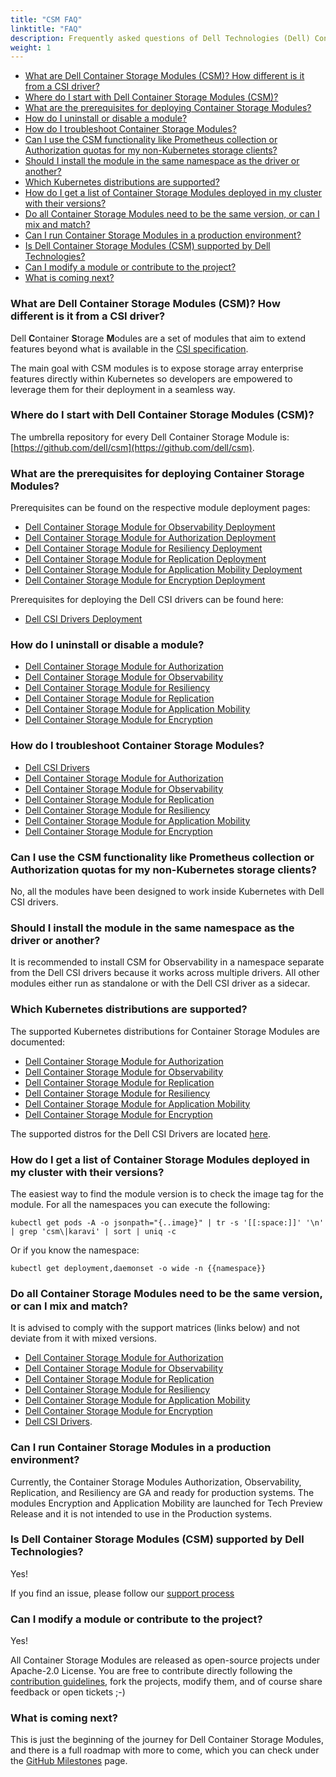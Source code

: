 ```yaml
---
title: "CSM FAQ"
linktitle: "FAQ"
description: Frequently asked questions of Dell Technologies (Dell) Container Storage Modules 
weight: 1
---
```


- [What are Dell Container Storage Modules (CSM)? How different is it from a CSI driver?](#what-are-dell-container-storage-modules-csm-how-different-is-it-from-a-csi-driver)
- [Where do I start with Dell Container Storage Modules (CSM)?](#where-do-i-start-with-dell-container-storage-modules-csm)
- [What are the prerequisites for deploying Container Storage Modules?](#what-are-the-prerequisites-for-deploying-container-storage-modules)
- [How do I uninstall or disable a module?](#how-do-i-uninstall-or-disable-a-module)
- [How do I troubleshoot Container Storage Modules?](#how-do-i-troubleshoot-container-storage-modules)
- [Can I use the CSM functionality like Prometheus collection or Authorization quotas for my non-Kubernetes storage clients?](#can-i-use-the-csm-functionality-like-prometheus-collection-or-authorization-quotas-for-my-non-kubernetes-storage-clients)
- [Should I install the module in the same namespace as the driver or another?](#should-i-install-the-module-in-the-same-namespace-as-the-driver-or-another)
- [Which Kubernetes distributions are supported?](#which-kubernetes-distributions-are-supported)
- [How do I get a list of Container Storage Modules deployed in my cluster with their versions?](#how-do-i-get-a-list-of-container-storage-modules-deployed-in-my-cluster-with-their-versions)
- [Do all Container Storage Modules need to be the same version, or can I mix and match?](#do-all-container-storage-modules-need-to-be-the-same-version-or-can-i-mix-and-match)
- [Can I run Container Storage Modules in a production environment?](#can-i-run-container-storage-modules-in-a-production-environment)
- [Is Dell Container Storage Modules (CSM) supported by Dell Technologies?](#is-dell-container-storage-modules-csm-supported-by-dell-technologies)
- [Can I modify a module or contribute to the project?](#can-i-modify-a-module-or-contribute-to-the-project)
- [What is coming next?](#what-is-coming-next)

### What are Dell Container Storage Modules (CSM)? How different is it from a CSI driver?
Dell **C**ontainer **S**torage **M**odules  are a set of modules that aim to extend features beyond what is available in the [CSI specification](https://kubernetes-csi.github.io/docs/).

The main goal with CSM modules is to expose storage array enterprise features directly within Kubernetes so developers are empowered to leverage them for their deployment in a seamless way.

### Where do I start with Dell Container Storage Modules (CSM)?
The umbrella repository for every Dell Container Storage Module is: [https://github.com/dell/csm](https://github.com/dell/csm).

### What are the prerequisites for deploying Container Storage Modules?
Prerequisites can be found on the respective module deployment pages:
- [Dell Container Storage Module for Observability Deployment](../../observability/deployment/#prerequisites)
- [Dell Container Storage Module for Authorization Deployment](../../authorization/deployment/#prerequisites)
- [Dell Container Storage Module for Resiliency Deployment](../../resiliency/deployment/)
- [Dell Container Storage Module for Replication Deployment](../../replication/deployment/installation/#before-you-begin)
- [Dell Container Storage Module for Application Mobility Deployment](../..//applicationmobility/deployment/#pre-requisites)
- [Dell Container Storage Module for Encryption Deployment](../../secure/encryption/deployment/#vault-server)

Prerequisites for deploying the Dell CSI drivers can be found here:
- [Dell CSI Drivers Deployment](../../csidriver/installation/)

### How do I uninstall or disable a module?
- [Dell Container Storage Module for Authorization](../../authorization/uninstallation/)
- [Dell Container Storage Module for Observability](../../observability/uninstall/)
- [Dell Container Storage Module for Resiliency](../../resiliency/uninstallation/)
- [Dell Container Storage Module for Replication](../../replication/uninstall/)
- [Dell Container Storage Module for Application Mobility](../../applicationmobility/uninstallation/)
- [Dell Container Storage Module for Encryption](../../secure/encryption/uninstallation/)

### How do I troubleshoot Container Storage Modules?
- [Dell CSI Drivers](../../csidriver/troubleshooting/)
- [Dell Container Storage Module for Authorization](../../authorization/troubleshooting/)
- [Dell Container Storage Module for Observability](../../observability/troubleshooting/)
- [Dell Container Storage Module for Replication](../../replication/troubleshooting/)
- [Dell Container Storage Module for Resiliency](../../resiliency/troubleshooting/)
- [Dell Container Storage Module for Application Mobility](../../applicationmobility/troubleshooting/)
- [Dell Container Storage Module for Encryption](../../secure/encryption/troubleshooting/)

### Can I use the CSM functionality like Prometheus collection or Authorization quotas for my non-Kubernetes storage clients?
No, all the modules have been designed to work inside Kubernetes with Dell CSI drivers.

### Should I install the module in the same namespace as the driver or another?
It is recommended to install CSM for Observability in a namespace separate from the Dell CSI drivers because it works across multiple drivers.  All other modules either run as standalone or with the Dell CSI driver as a sidecar.

### Which Kubernetes distributions are supported?
The supported Kubernetes distributions for Container Storage Modules are documented:
- [Dell Container Storage Module for Authorization](../../authorization/#supported-operating-systemscontainer-orchestrator-platforms)
- [Dell Container Storage Module for Observability](../../observability/#supported-operating-systemscontainer-orchestrator-platforms)
- [Dell Container Storage Module for Replication](../../replication/#supported-operating-systemscontainer-orchestrator-platforms)
- [Dell Container Storage Module for Resiliency](../../resiliency/#supported-operating-systemscontainer-orchestrator-platforms)
- [Dell Container Storage Module for Application Mobility](../../applicationmobility/#supported-operating-systemscontainer-orchestrator-platforms)
- [Dell Container Storage Module for Encryption](../../secure/encryption/#supported-operating-systemscontainer-orchestrator-platforms)

The supported distros for the Dell CSI Drivers are located [here](../../csidriver/#supported-operating-systemscontainer-orchestrator-platforms).

### How do I get a list of Container Storage Modules deployed in my cluster with their versions?
The easiest way to find the module version is to check the image tag for the module. For all the namespaces you can execute the following:
```
kubectl get pods -A -o jsonpath="{..image}" | tr -s '[[:space:]]' '\n' | grep 'csm\|karavi' | sort | uniq -c
```
Or if you know the namespace:
```
kubectl get deployment,daemonset -o wide -n {{namespace}}
```

### Do all Container Storage Modules need to be the same version, or can I mix and match?
It is advised to comply with the support matrices (links below) and not deviate from it with mixed versions.
- [Dell Container Storage Module for Authorization](../../authorization/#supported-operating-systemscontainer-orchestrator-platforms)
- [Dell Container Storage Module for Observability](../../observability/#supported-operating-systemscontainer-orchestrator-platforms)
- [Dell Container Storage Module for Replication](../../replication/#supported-operating-systemscontainer-orchestrator-platforms)
- [Dell Container Storage Module for Resiliency](../../resiliency/#supported-operating-systemscontainer-orchestrator-platforms)
- [Dell Container Storage Module for Application Mobility](../../applicationmobility/#supported-operating-systemscontainer-orchestrator-platforms)
- [Dell Container Storage Module for Encryption](../../secure/encryption/#supported-operating-systemscontainer-orchestrator-platforms)
- [Dell CSI Drivers](../../csidriver/#supported-operating-systemscontainer-orchestrator-platforms).

### Can I run Container Storage Modules in a production environment?

Currently, the Container Storage Modules Authorization, Observability, Replication, and Resiliency are GA and ready for production systems. The modules Encryption and Application Mobility are launched for Tech Preview Release and it is not intended to use in the Production systems.

### Is Dell Container Storage Modules (CSM) supported by Dell Technologies?
Yes!

If you find an issue, please follow our [support process](../../support/)

### Can I modify a module or contribute to the project?
Yes!

All Container Storage Modules are released as open-source projects under Apache-2.0 License. You are free to contribute directly following the [contribution guidelines](https://github.com/dell/csm/blob/main/docs/CONTRIBUTING.md), fork the projects, modify them, and of course share feedback or open tickets ;-)

### What is coming next?
This is just the beginning of the journey for Dell Container Storage Modules, and there is a full roadmap with more to come, which you can check under the [GitHub Milestones](https://github.com/dell/csm/milestones) page.
